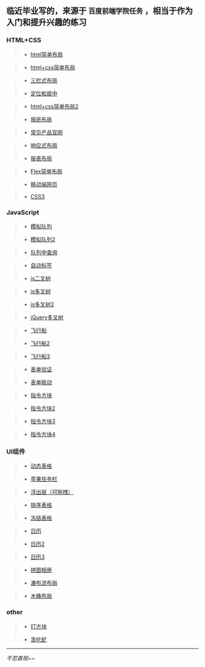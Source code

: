 ## 临近毕业写的，来源于 `百度前端学院任务` ，相当于作为入门和提升兴趣的练习

### HTML+CSS

> - [html简单布局](https://tanf1995.github.io/task-web-javascript/1.html%E5%B8%83%E5%B1%80.html)

> - [html+css简单布局](https://tanf1995.github.io/task-web-javascript/2.html+css.html)

> - [三栏式布局](https://tanf1995.github.io/task-web-javascript/3.%E4%B8%89%E6%A0%8F%E5%BC%8F%E5%B8%83%E5%B1%80.html)

> - [定位和居中](https://tanf1995.github.io/task-web-javascript/4.%E5%AE%9A%E4%BD%8D%E4%B8%8E%E5%B1%85%E4%B8%AD.html)

> - [html+css简单布局2](https://tanf1995.github.io/task-web-javascript/05.%E4%BE%A7%E6%A0%8F.html)

> - [报纸布局](https://tanf1995.github.io/task-web-javascript/06.%E6%A8%A1%E6%8B%9F%E6%8A%A5%E7%BA%B8%E6%8E%92%E7%89%88/06.%E6%A8%A1%E6%8B%9F%E6%8A%A5%E7%BA%B8%E6%8E%92%E7%89%88.html)

> - [常见产品官网](https://tanf1995.github.io/task-web-javascript/07.%E5%B8%B8%E8%A7%81%E4%BA%A7%E5%93%81%E5%AE%98%E7%BD%91/07.%E4%BA%A7%E5%93%81%E5%AE%98%E7%BD%91.html)

> - [响应式布局](https://tanf1995.github.io/task-web-javascript/08.%E5%93%8D%E5%BA%94%E5%BC%8F%E5%B8%83%E5%B1%80.html)

> - [报表布局](https://tanf1995.github.io/task-web-javascript/08.%E5%93%8D%E5%BA%94%E5%BC%8F%E5%B8%83%E5%B1%80.html)

> - [Flex简单布局](https://tanf1995.github.io/task-web-javascript/08.%E5%93%8D%E5%BA%94%E5%BC%8F%E5%B8%83%E5%B1%80.html)

> - [移动端网页](https://tanf1995.github.io/task-web-javascript/11.%E7%A7%BB%E5%8A%A8%E7%AB%AF%E7%BD%91%E7%AB%99/11.%E7%A7%BB%E5%8A%A8%E7%AB%AF%E7%BD%91%E7%AB%99.html)

> - [CSS3](https://tanf1995.github.io/task-web-javascript/12.css3.html)

### JavaScript

> - [模拟队列](https://tanf1995.github.io/task-web-javascript/18.%E6%A8%A1%E6%8B%9F%E9%98%9F%E5%88%97.html)

> - [模拟队列2](https://tanf1995.github.io/task-web-javascript/19.%E6%A8%A1%E6%8B%9F%E9%98%9F%E5%88%972.html)

> - [队列中查询](https://tanf1995.github.io/task-web-javascript/20.%E9%98%9F%E5%88%97%E4%B8%AD%E6%9F%A5%E8%AF%A2.html)

> - [自动标签](https://tanf1995.github.io/task-web-javascript/21.%E5%A2%9E%E5%8A%A0%E6%A0%87%E7%AD%BE.html)

> - [js二叉树](https://tanf1995.github.io/task-web-javascript/22.JavaScript%E4%BA%8C%E5%8F%89%E6%A0%91/22.js%E4%BA%8C%E5%8F%89%E6%A0%91.html)

> - [js多叉树](https://tanf1995.github.io/task-web-javascript/23.js%E5%A4%9A%E5%8F%89%E6%A0%91/23.js%E5%A4%9A%E5%8F%89%E6%A0%91.html)

> - [js多叉树2](https://tanf1995.github.io/task-web-javascript/24.js%E6%A0%912/24.js%E6%A0%912.html)

> - [jQuery多叉树](https://tanf1995.github.io/task-web-javascript/25.jq%E6%A0%91%E4%BE%8B/25.jq%E6%A0%91.html)

> - [飞行船](https://tanf1995.github.io/task-web-javascript/26.%E9%A3%9E%E8%A1%8C%E8%88%B9/26.%E9%A3%9E%E8%A1%8C%E8%88%B9.html)

> - [飞行船2](https://tanf1995.github.io/task-web-javascript/27.%E9%A3%9E%E8%A1%8C%E8%88%B9%E6%94%B9%E8%BF%9B/27.%E9%A3%9E%E8%A1%8C%E8%88%B9%E6%94%B9%E8%BF%9B.html)

> - [飞行船3](https://tanf1995.github.io/task-web-javascript/28.%E9%A3%9E%E8%88%B93.0/28.%E9%A3%9E%E8%88%B93.0.html)

> - [表单验证](https://tanf1995.github.io/task-web-javascript/30.%E5%A4%9A%E4%B8%AA%E8%A1%A8%E5%8D%95%E9%AA%8C%E8%AF%81.html)

> - [表单联动](https://tanf1995.github.io/task-web-javascript/31.%E8%A1%A8%E5%8D%95%E8%81%94%E5%8A%A8.html)

> - [指令方块](https://tanf1995.github.io/task-web-javascript/33.%E6%8C%87%E4%BB%A4%E6%96%B9%E5%9D%97/33.%E6%8C%87%E4%BB%A4%E6%96%B9%E5%9D%97.html)

> - [指令方块2](https://tanf1995.github.io/task-web-javascript/34.%E6%8C%87%E4%BB%A4%E6%96%B9%E5%9D%972.0/34.%E6%8C%87%E4%BB%A4%E6%96%B9%E5%9D%972.0.html)

> - [指令方块3](https://tanf1995.github.io/task-web-javascript/35.%E6%8C%87%E4%BB%A4%E6%96%B9%E5%9D%973.0/35.%E6%8C%87%E4%BB%A4%E6%96%B9%E5%9D%973.0.html)

> - [指令方块4](https://tanf1995.github.io/task-web-javascript/36.%E6%8C%87%E4%BB%A4%E6%96%B9%E5%9D%974.0/36.%E6%8C%87%E4%BB%A4%E6%96%B9%E5%9D%974.0.html)

### UI组件

> - [动态表格](https://tanf1995.github.io/my-test/%E5%89%8D%E7%AB%AFdemo/9.4%20demo%E5%90%88%E9%9B%86/%E5%8A%A8%E6%80%81%E7%94%9F%E6%88%90%E8%A1%A8%E6%A0%BC.html)

> - [苹果任务栏](https://tanf1995.github.io/my-test/%E5%89%8D%E7%AB%AFdemo/9.4%20demo%E5%90%88%E9%9B%86/%E8%8B%B9%E6%9E%9C%E7%94%B5%E8%84%91%E4%BB%BB%E5%8A%A1%E6%A0%8F.html)

> - [浮出层（可拖拽）](https://tanf1995.github.io/task-web-javascript/37.%E6%B5%AE%E5%87%BA%E5%B1%82/37.%E6%B5%AE%E5%87%BA%E5%B1%82.html)

> - [排序表格](https://tanf1995.github.io/task-web-javascript/38.%E6%8E%92%E5%BA%8F%E8%A1%A8%E6%A0%BC/38.%E6%8E%92%E5%BA%8F%E8%A1%A8%E6%A0%BC.html)

> - [冻结表格](https://tanf1995.github.io/task-web-javascript/39.%E5%86%BB%E7%BB%93%E8%A1%A8%E6%A0%BC/39.%E5%86%BB%E7%BB%93%E8%A1%A8%E6%A0%BC.html)

> - [日历](https://tanf1995.github.io/task-web-javascript/40.%E6%97%A5%E5%8E%86%E7%BB%84%E4%BB%B6/40.%E6%97%A5%E5%8E%86%E7%BB%84%E4%BB%B6.html)

> - [日历2](https://tanf1995.github.io/task-web-javascript/41.%E6%97%A5%E5%8E%86%E7%BB%84%E4%BB%B62.0/41.%E6%97%A5%E5%8E%86%E7%BB%84%E4%BB%B62.0.html)

> - [日历3](https://tanf1995.github.io/task-web-javascript/42.%E6%97%A5%E5%8E%86%E7%BB%84%E4%BB%B63.0/42.%E6%97%A5%E5%8E%86%E7%BB%84%E4%BB%B63.0.html)

> - [拼图相册](https://tanf1995.github.io/task-web-javascript/43.%E6%8B%BC%E5%9B%BE%E7%9B%B8%E5%86%8C/43.%E6%8B%BC%E5%9B%BE%E7%9B%B8%E5%86%8C.html)

> - [瀑布流布局](https://tanf1995.github.io/task-web-javascript/44.%E7%80%91%E5%B8%83%E6%B5%81%E5%B8%83%E5%B1%80/44.%E7%80%91%E5%B8%83%E6%B5%81%E5%B8%83%E5%B1%80.html)

> - [木桶布局](https://tanf1995.github.io/task-web-javascript/45.%E6%9C%A8%E6%A1%B6%E5%B8%83%E5%B1%80/45.%E6%9C%A8%E6%A1%B6%E5%B8%83%E5%B1%80.html)

### other

> - [打方块](https://tanf1995.github.io/task-web-javascript/46.%E6%89%93%E6%96%B9%E5%9D%97/46.%E5%A4%A7%E6%96%B9%E5%9D%97.html)

> - [贪吃蛇](https://tanf1995.github.io/task-web-javascript/47.%E8%B4%AA%E5%90%83%E8%9B%87/47.%E8%B4%AA%E5%90%83%E8%9B%87.html)

***

*不忍直视~~*
